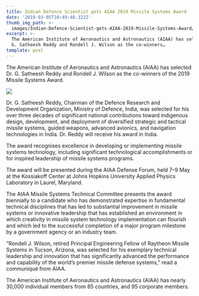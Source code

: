 ```yaml
---
title: Indian Defence Scientist gets AIAA 2019 Missile Systems Award
date: '2019-03-05T10:49:40.322Z'
thumb_img_path: >-
  images/Indian-Defence-Scientist-gets-AIAA-2019-Missile-Systems-Award/1*Rxyh0QLbH5wvrWSOEH2R8w.jpeg
excerpt: >-
  The American Institute of Aeronautics and Astronautics (AIAA) has selected Dr.
  G. Satheesh Reddy and Rondell J. Wilson as the co-winners…
template: post
---
```

The American Institute of Aeronautics and Astronautics (AIAA) has selected Dr. G. Satheesh Reddy and Rondell J. Wilson as the co-winners of the 2019 Missile Systems Award.

![](/images/Indian-Defence-Scientist-gets-AIAA-2019-Missile-Systems-Award/1*Rxyh0QLbH5wvrWSOEH2R8w.jpeg)

Dr. G. Satheesh Reddy, Chairman of the Defence Research and Development Organization, Ministry of Defence, India, was selected for his over three decades of significant national contributions toward indigenous design, development, and deployment of diversified strategic and tactical missile systems, guided weapons, advanced avionics, and navigation technologies in India. Dr. Reddy will receive his award in India.

The award recognises excellence in developing or implementing missile systems technology, including significant technological accomplishments or for inspired leadership of missile systems programs.

The award will be presented during the AIAA Defense Forum, held 7–9 May at the Kossiakoff Center at Johns Hopkins University Applied Physics Laboratory in Laurel, Maryland.

The AIAA Missile Systems Technical Committee presents the award biennially to a candidate who has demonstrated expertise in fundamental technical disciplines that has led to substantial improvement in missile systems or innovative leadership that has established an environment in which creativity in missile system technology implementation can flourish and which led to the successful completion of a major program milestone by a government agency or an industry team.

“Rondell J. Wilson, retired Principal Engineering Fellow of Raytheon Missile Systems in Tucson, Arizona, was selected for his exemplary technical leadership and innovation that has significantly advanced the performance and capability of the world’s premier missile defense systems,” read a communiqué from AIAA.

The American Institute of Aeronautics and Astronautics (AIAA) has nearly 30,000 individual members from 85 countries, and 95 corporate members.

